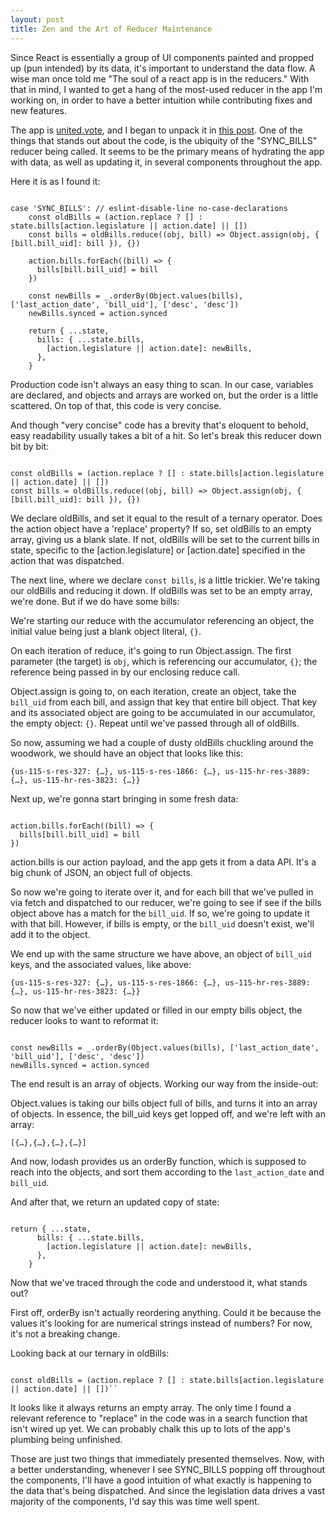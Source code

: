 ```yaml
---
layout: post
title: Zen and the Art of Reducer Maintenance
---
```


Since React is essentially a group of UI components painted and propped up (pun intended) by its data, it's important to understand the data flow. A wise man once told me "The soul of a react app is in the reducers." With that in mind, I wanted to get a hang of the most-used reducer in the app I'm working on, in order to have a better intuition while contributing fixes and new features.

The app is <a href="http://united.vote">united.vote</a>, and I began to unpack it in <a href="https://tandcsurf.github.io/Dealing-With-A-Big-New-Scary-Codebase/">this post</a>. One of the things that stands out about the code, is the ubiquity of the "SYNC_BILLS" reducer being called. It seems to be the primary means of hydrating the app with data, as well as updating it, in several components throughout the app.

Here it is as I found it:

<pre><code>
case 'SYNC_BILLS': // eslint-disable-line no-case-declarations
    const oldBills = (action.replace ? [] : state.bills[action.legislature || action.date] || [])
    const bills = oldBills.reduce((obj, bill) => Object.assign(obj, { [bill.bill_uid]: bill }), {})

    action.bills.forEach((bill) => {
      bills[bill.bill_uid] = bill
    })

    const newBills = _.orderBy(Object.values(bills), ['last_action_date', 'bill_uid'], ['desc', 'desc'])
    newBills.synced = action.synced

    return { ...state,
      bills: { ...state.bills,
        [action.legislature || action.date]: newBills,
      },
    }
</code></pre>
  
  Production code isn't always an easy thing to scan. In our case, variables are declared, and objects and arrays are worked on, but the order is a little scattered. On top of that, this code is very concise.
  
 And though "very concise" code has a brevity that's eloquent to behold, easy readability usually takes a bit of a hit. So let's break this reducer down bit by bit:
 
<pre><code>
const oldBills = (action.replace ? [] : state.bills[action.legislature || action.date] || [])
const bills = oldBills.reduce((obj, bill) => Object.assign(obj, { [bill.bill_uid]: bill }), {})
</code></pre>

We declare oldBills, and set it equal to the result of a ternary operator. Does the action object have a 'replace' property? If so, set oldBills to an empty array, giving us a blank slate. If not, oldBills will be set to the current bills in state, specific to the [action.legislature] or [action.date] specified in the action that was dispatched.

The next line, where we declare ``const bills``, is a little trickier. We're taking our oldBills and reducing it down. If oldBills was set to be an empty array, we're done. But if we do have some bills:

We're starting our reduce with the accumulator referencing an object, the initial value being just a blank object literal, ``{}``.

On each iteration of reduce, it's going to run Object.assign. The first parameter (the target) is ``obj``, which is referencing our accumulator, ``{}``; the reference being passed in by our enclosing reduce call.

Object.assign is going to, on each iteration, create an object, take the ``bill_uid`` from each bill, and assign that key that entire bill object. That key and its associated object are going to be accumulated in our accumulator, the empty object: ``{}``. Repeat until we've passed through all of oldBills.

So now, assuming we had a couple of dusty oldBills chuckling around the woodwork, we should have an object that looks like this:

``{us-115-s-res-327: {…}, us-115-s-res-1866: {…}, us-115-hr-res-3889: {…}, us-115-hr-res-3823: {…}}``

Next up, we're gonna start bringing in some fresh data:

<pre><code>
action.bills.forEach((bill) => {
  bills[bill.bill_uid] = bill
})
</code></pre>

action.bills is our action payload, and the app gets it from a data API. It's a big chunk of JSON, an object full of objects.

So now we're going to iterate over it, and for each bill that we've pulled in via fetch and dispatched to our reducer, we're going to see if see if the bills object above has a match for the ``bill_uid``. If so, we're going to update it with that bill. However, if bills is empty, or the ``bill_uid`` doesn't exist, we'll add it to the object.

We end up with the same structure we have above, an object of ``bill_uid`` keys, and the associated values, like above:

``{us-115-s-res-327: {…}, us-115-s-res-1866: {…}, us-115-hr-res-3889: {…}, us-115-hr-res-3823: {…}}``

So now that we've either updated or filled in our empty bills object, the reducer looks to want to reformat it:

<pre><code>
const newBills = _.orderBy(Object.values(bills), ['last_action_date', 'bill_uid'], ['desc', 'desc'])
newBills.synced = action.synced
</code></pre>

The end result is an array of objects. Working our way from the inside-out:

Object.values is taking our bills object full of bills, and turns it into an array of objects. In essence, the bill_uid keys get lopped off, and we're left with an array:

``[{…},{…},{…},{…}]``

And now, lodash provides us an orderBy function, which is supposed to reach into the objects, and sort them according to the ``last_action_date`` and ``bill_uid``.

And after that, we return an updated copy of state:

<pre><code>
return { ...state,
      bills: { ...state.bills,
        [action.legislature || action.date]: newBills,
      },
    }
</code></pre>

Now that we've traced through the code and understood it, what stands out?

First off, orderBy isn't actually reordering anything. Could it be because the values it's looking for are numerical strings instead of numbers? For now, it's not a breaking change.

Looking back at our ternary in oldBills:

<pre><code>
const oldBills = (action.replace ? [] : state.bills[action.legislature || action.date] || [])``
</code></pre>

It looks like it always returns an empty array. The only time I found a relevant reference to "replace" in the code was in a search function that isn't wired up yet. We can probably chalk this up to lots of the app's plumbing being unfinished.

Those are just two things that immediately presented themselves. Now, with a better understanding, whenever I see SYNC_BILLS popping off throughout the components, I'll have a good intuition of what exactly is happening to the data that's being dispatched. And since the legislation data drives a vast majority of the components, I'd say this was time well spent.






 
 
 
 



